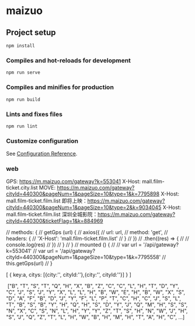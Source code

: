 # maizuo

## Project setup
```
npm install
```

### Compiles and hot-reloads for development
```
npm run serve
```

### Compiles and minifies for production
```
npm run build
```

### Lints and fixes files
```
npm run lint
```

### Customize configuration
See [Configuration Reference](https://cli.vuejs.org/config/).

### web
GPS: https://m.maizuo.com/gateway?k=553041
    X-Host: mall.film-ticket.city.list
MOVE: https://m.maizuo.com/gateway?cityId=440300&pageNum=1&pageSize=10&type=1&k=7795898
    X-Host: mall.film-ticket.film.list
即将上映：https://m.maizuo.com/gateway?cityId=440300&pageNum=1&pageSize=10&type=2&k=9034045
    X-Host: mall.film-ticket.film.list
深圳全城影院：https://m.maizuo.com/gateway?cityId=440300&ticketFlag=1&k=884969


  // methods: {
    // getGps (url) {
    //   axios({
    //     url: url,
    //     method: 'get',
    //     headers: {
    //       'X-Host': 'mall.film-ticket.film.list'
    //     }
    //   })
    //     .then((res) => {
    //       // console.log(res)
    //     })
    // }
  // }
  // mounted () {
  //   // var url = '/api/gateway?k=553041'
  //   var url = '/api/gateway?cityId=440300&pageNum=1&pageSize=10&type=1&k=7795558'
  //   this.getGps(url)
  // }

  [
    {
      key:a,
      citys: [{city:'', cityId:''},{city:'', cityId:''}]
    }
  ]

   ["B", "T", "S", "T", "Q", "H", "X", "B", "Z", "C", "C", "L", "H", "T", "D", "Y", "C", "J", "S", "J", "Y", "X", "L", "L", "H", "B", "W", "E", "H", "B", "W", "X", "S", "D", "A", "F", "B", "D", "J", "Y", "F", "L", "P", "T", "C", "H", "C", "J", "S", "L", "T", "B", "S", "B", "Y", "H", "Q", "H", "S", "D", "Y", "J", "Q", "M", "H", "S", "S", "N", "X", "C", "S", "N", "L", "H", "Y", "Y", "Z", "T", "S", "H", "N", "W", "J", "H", "S", "J", "Q", "Z", "T", "L", "H", "W", "B", "H", "M", "H", "T", "A", "H", "C", …]